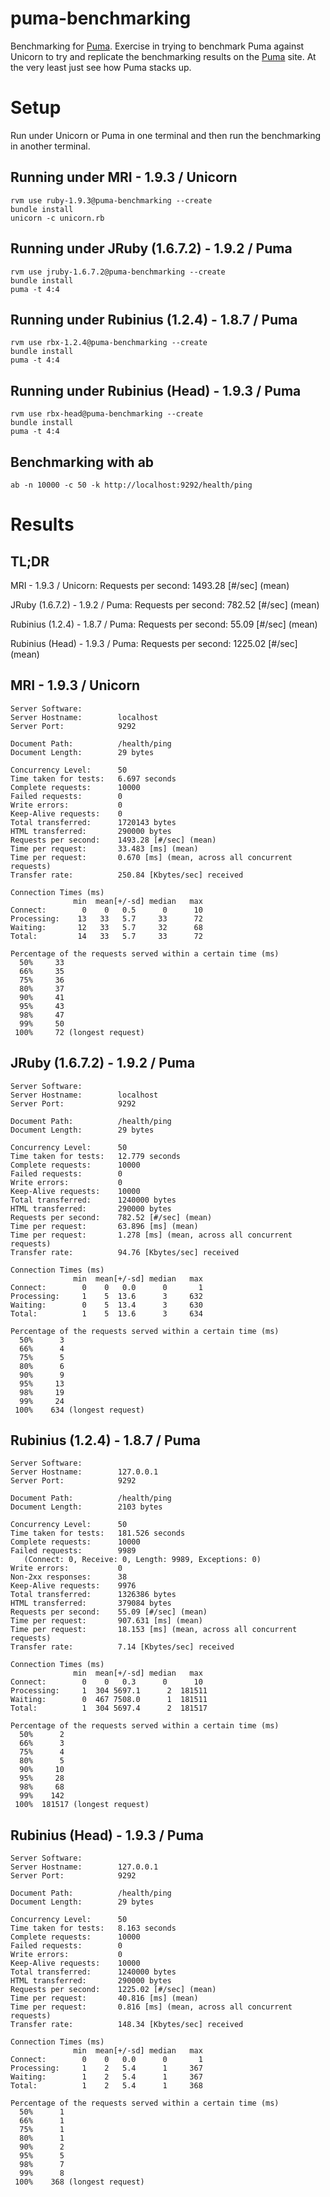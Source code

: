 # puma-benchmarking

Benchmarking for [Puma](http://puma.io). Exercise in trying to benchmark Puma against Unicorn 
to try and replicate the benchmarking results on the [Puma](http://puma.io) site. At the very 
least just see how Puma stacks up.

# Setup

Run under Unicorn or Puma in one terminal and then run the benchmarking in another terminal.

## Running under MRI - 1.9.3 / Unicorn

```
rvm use ruby-1.9.3@puma-benchmarking --create
bundle install
unicorn -c unicorn.rb
```

## Running under JRuby (1.6.7.2) - 1.9.2 / Puma

```
rvm use jruby-1.6.7.2@puma-benchmarking --create
bundle install
puma -t 4:4
```

## Running under Rubinius (1.2.4) - 1.8.7 / Puma

```
rvm use rbx-1.2.4@puma-benchmarking --create
bundle install
puma -t 4:4
```

## Running under Rubinius (Head) - 1.9.3 / Puma

```
rvm use rbx-head@puma-benchmarking --create
bundle install
puma -t 4:4
```

## Benchmarking with ab

```
ab -n 10000 -c 50 -k http://localhost:9292/health/ping
```

# Results

## TL;DR

MRI - 1.9.3 / Unicorn: Requests per second:    1493.28 [#/sec] (mean)

JRuby (1.6.7.2) - 1.9.2 / Puma: Requests per second:    782.52 [#/sec] (mean)

Rubinius (1.2.4) - 1.8.7 / Puma: Requests per second:    55.09 [#/sec] (mean)

Rubinius (Head) - 1.9.3 / Puma: Requests per second:    1225.02 [#/sec] (mean)

## MRI - 1.9.3 / Unicorn

```
Server Software:        
Server Hostname:        localhost
Server Port:            9292

Document Path:          /health/ping
Document Length:        29 bytes

Concurrency Level:      50
Time taken for tests:   6.697 seconds
Complete requests:      10000
Failed requests:        0
Write errors:           0
Keep-Alive requests:    0
Total transferred:      1720143 bytes
HTML transferred:       290000 bytes
Requests per second:    1493.28 [#/sec] (mean)
Time per request:       33.483 [ms] (mean)
Time per request:       0.670 [ms] (mean, across all concurrent requests)
Transfer rate:          250.84 [Kbytes/sec] received

Connection Times (ms)
              min  mean[+/-sd] median   max
Connect:        0    0   0.5      0      10
Processing:    13   33   5.7     33      72
Waiting:       12   33   5.7     32      68
Total:         14   33   5.7     33      72

Percentage of the requests served within a certain time (ms)
  50%     33
  66%     35
  75%     36
  80%     37
  90%     41
  95%     43
  98%     47
  99%     50
 100%     72 (longest request)
 ```

## JRuby (1.6.7.2) - 1.9.2 / Puma

```
Server Software:        
Server Hostname:        localhost
Server Port:            9292

Document Path:          /health/ping
Document Length:        29 bytes

Concurrency Level:      50
Time taken for tests:   12.779 seconds
Complete requests:      10000
Failed requests:        0
Write errors:           0
Keep-Alive requests:    10000
Total transferred:      1240000 bytes
HTML transferred:       290000 bytes
Requests per second:    782.52 [#/sec] (mean)
Time per request:       63.896 [ms] (mean)
Time per request:       1.278 [ms] (mean, across all concurrent requests)
Transfer rate:          94.76 [Kbytes/sec] received

Connection Times (ms)
              min  mean[+/-sd] median   max
Connect:        0    0   0.0      0       1
Processing:     1    5  13.6      3     632
Waiting:        0    5  13.4      3     630
Total:          1    5  13.6      3     634

Percentage of the requests served within a certain time (ms)
  50%      3
  66%      4
  75%      5
  80%      6
  90%      9
  95%     13
  98%     19
  99%     24
 100%    634 (longest request)
```

## Rubinius (1.2.4) - 1.8.7 / Puma

```
Server Software:        
Server Hostname:        127.0.0.1
Server Port:            9292

Document Path:          /health/ping
Document Length:        2103 bytes

Concurrency Level:      50
Time taken for tests:   181.526 seconds
Complete requests:      10000
Failed requests:        9989
   (Connect: 0, Receive: 0, Length: 9989, Exceptions: 0)
Write errors:           0
Non-2xx responses:      38
Keep-Alive requests:    9976
Total transferred:      1326386 bytes
HTML transferred:       379084 bytes
Requests per second:    55.09 [#/sec] (mean)
Time per request:       907.631 [ms] (mean)
Time per request:       18.153 [ms] (mean, across all concurrent requests)
Transfer rate:          7.14 [Kbytes/sec] received

Connection Times (ms)
              min  mean[+/-sd] median   max
Connect:        0    0   0.3      0      10
Processing:     1  304 5697.1      2  181511
Waiting:        0  467 7508.0      1  181511
Total:          1  304 5697.4      2  181517

Percentage of the requests served within a certain time (ms)
  50%      2
  66%      3
  75%      4
  80%      5
  90%     10
  95%     28
  98%     68
  99%    142
 100%  181517 (longest request)
```

## Rubinius (Head) - 1.9.3 / Puma

```
Server Software:        
Server Hostname:        127.0.0.1
Server Port:            9292

Document Path:          /health/ping
Document Length:        29 bytes

Concurrency Level:      50
Time taken for tests:   8.163 seconds
Complete requests:      10000
Failed requests:        0
Write errors:           0
Keep-Alive requests:    10000
Total transferred:      1240000 bytes
HTML transferred:       290000 bytes
Requests per second:    1225.02 [#/sec] (mean)
Time per request:       40.816 [ms] (mean)
Time per request:       0.816 [ms] (mean, across all concurrent requests)
Transfer rate:          148.34 [Kbytes/sec] received

Connection Times (ms)
              min  mean[+/-sd] median   max
Connect:        0    0   0.0      0       1
Processing:     1    2   5.4      1     367
Waiting:        1    2   5.4      1     367
Total:          1    2   5.4      1     368

Percentage of the requests served within a certain time (ms)
  50%      1
  66%      1
  75%      1
  80%      1
  90%      2
  95%      5
  98%      7
  99%      8
 100%    368 (longest request)
```